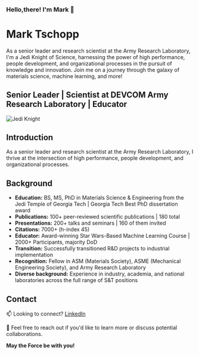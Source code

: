 ### Hello,there!  I'm Mark 👋

<!--
**mrkllntschpp/mrkllntschpp** is a ✨ _special_ ✨ repository because its `README.md` (this file) appears on your GitHub profile.

Here are some ideas to get you started:

- 🔭 I’m currently working on ...
- 🌱 I’m currently learning ...
- 👯 I’m looking to collaborate on ...
- 🤔 I’m looking for help with ...
- 💬 Ask me about ...
- 📫 How to reach me: ...
- 😄 Pronouns: ...
- ⚡ Fun fact: ...
-->


# Mark Tschopp

As a senior leader and research scientist at the Army Research Laboratory, I'm a Jedi Knight of Science, harnessing the power of high performance, people development, and organizational processes in the pursuit of knowledge and innovation. Join me on a journey through the galaxy of materials science, machine learning, and more!

## Senior Leader | Scientist at DEVCOM Army Research Laboratory | Educator

![Jedi Knight](https://example.com/jedi_knight_image.jpg)

## Introduction

As a senior leader and research scientist at the Army Research Laboratory, I thrive at the intersection of high performance, people development, and organizational processes.

## Background

- **Education:** BS, MS, PhD in Materials Science & Engineering from the Jedi Temple of Georgia Tech | Georgia Tech Best PhD dissertation award
- **Publications:** 100+ peer-reviewed scientific publications | 180 total
- **Presentations:** 200+ talks and seminars | 160 of them invited
- **Citations:** 7000+ (h-index 45)
- **Educator:** Award-winning Star Wars-Based Machine Learning Course | 2000+ Participants, majority DoD
- **Transition:** Successfully transitioned R&D projects to industrial implementation
- **Recognition:** Fellow in ASM (Materials Society), ASME (Mechanical Engineering Society), and Army Research Laboratory
- **Diverse background:** Experience in industry, academia, and national laboratories across the full range of S&T positions

## Contact

📫 Looking to connect? [LinkedIn](https://www.linkedin.com/in/mark-tschopp/)

💬 Feel free to reach out if you'd like to learn more or discuss potential collaborations.

**May the Force be with you!**
